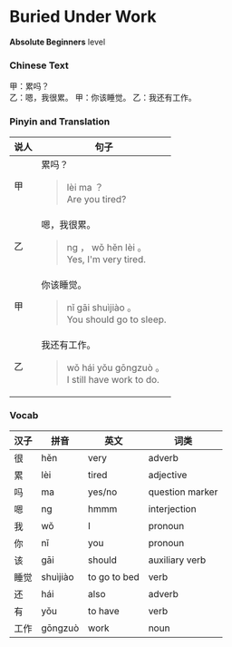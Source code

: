 # Buried Under Work
**Absolute Beginners** level
### Chinese Text
甲：累吗？<br />乙：嗯，我很累。
甲：你该睡觉。
乙：我还有工作。

### Pinyin and Translation
|说人|句子|
|----|----|
|甲|累吗？<blockquote>lèi ma ？<br />Are you tired?</blockquote>|
|乙|嗯，我很累。<blockquote>ng ， wǒ hěn lèi 。<br />Yes, I'm very tired.</blockquote>|
|甲|你该睡觉。<blockquote>nǐ gāi shuìjiào 。<br />You should go to sleep.</blockquote>|
|乙|我还有工作。<blockquote>wǒ hái yǒu gōngzuò 。<br />I still have work to do.</blockquote>|
### Vocab
|汉子|拼音|英文|词类|
|----|----|----|----|
|很|hěn|very|adverb|
|累|lèi|tired|adjective|
|吗|ma|yes/no|question marker|
|嗯|ng|hmmm|interjection|
|我|wǒ|I|pronoun|
|你|nǐ|you|pronoun|
|该|gāi|should|auxiliary verb|
|睡觉|shuìjiào|to go to bed|verb|
|还|hái|also|adverb|
|有|yǒu|to have|verb|
|工作|gōngzuò|work|noun|